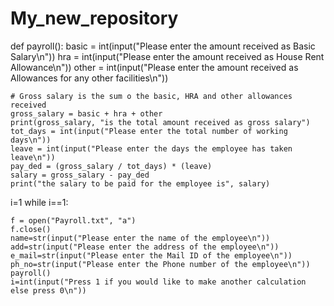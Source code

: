 # My_new_repository

def payroll():
    basic = int(input("Please enter the amount received as Basic Salary\n"))
    hra = int(input("Please enter the amount received as House Rent Allowance\n"))
    other = int(input("Please enter the amount received as Allowances for any other facilities\n"))

    # Gross salary is the sum o the basic, HRA and other allowances received
    gross_salary = basic + hra + other
    print(gross_salary, "is the total amount received as gross salary")
    tot_days = int(input("Please enter the total number of working days\n"))
    leave = int(input("Please enter the days the employee has taken leave\n"))
    pay_ded = (gross_salary / tot_days) * (leave)
    salary = gross_salary - pay_ded
    print("the salary to be paid for the employee is", salary)

i=1
while i==1:

    f = open("Payroll.txt", "a")
    f.close()
    name=str(input("Please enter the name of the employee\n"))
    add=str(input("Please enter the address of the employee\n"))
    e_mail=str(input("Please enter the Mail ID of the employee\n"))
    ph_no=str(input("Please enter the Phone number of the employee\n"))
    payroll()
    i=int(input("Press 1 if you would like to make another calculation else press 0\n"))
